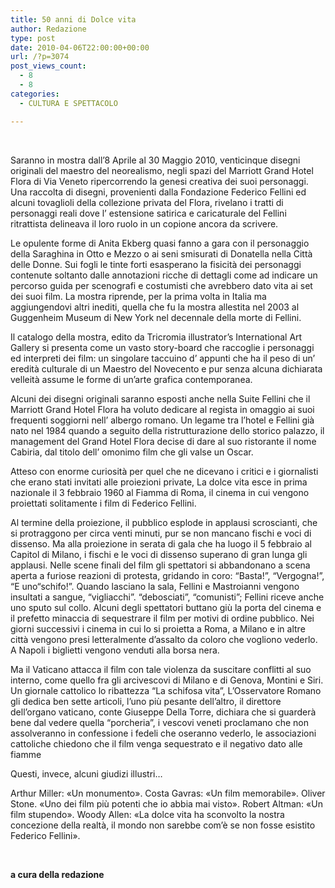 ```yaml
---
title: 50 anni di Dolce vita
author: Redazione
type: post
date: 2010-04-06T22:00:00+00:00
url: /?p=3074
post_views_count:
  - 8
  - 8
categories:
  - CULTURA E SPETTACOLO

---
```

&nbsp;

Saranno in mostra dall&#8217;8 Aprile al 30 Maggio 2010, venticinque disegni originali del maestro del neorealismo, negli spazi del Marriott Grand Hotel Flora di Via Veneto ripercorrendo la genesi creativa dei suoi personaggi. Una raccolta di disegni, provenienti dalla Fondazione Federico Fellini ed alcuni tovaglioli della collezione privata del Flora, rivelano i tratti di personaggi reali dove l&rsquo; estensione satirica e caricaturale del Fellini ritrattista delineava il loro ruolo in un copione ancora da scrivere.

<p style="margin-bottom: 0cm">
  Le opulente forme di Anita Ekberg quasi fanno a gara con il personaggio della Saraghina in Otto e Mezzo o ai seni smisurati di Donatella nella Citt&agrave; delle Donne. Sui fogli le tinte forti esasperano la fisicit&agrave; dei personaggi contenute soltanto dalle annotazioni ricche di dettagli come ad indicare un percorso guida per scenografi e costumisti che avrebbero dato vita ai set dei suoi film. La mostra riprende, per la prima volta in Italia ma aggiungendovi altri inediti, quella che fu la mostra allestita nel 2003 al Guggenheim Museum di New York nel decennale della morte di Fellini.
</p>

<p style="margin-bottom: 0cm">
  Il catalogo della mostra, edito da Tricromia illustrator&rsquo;s International Art Gallery si presenta come un vasto story-board che raccoglie i personaggi ed interpreti dei film: un singolare taccuino d&rsquo; appunti che ha il peso di un&rsquo; eredit&agrave; culturale di un Maestro del Novecento e pur senza alcuna dichiarata velleit&agrave; assume le forme di un&rsquo;arte grafica contemporanea.
</p>

<p style="margin-bottom: 0cm">
  Alcuni dei disegni originali saranno esposti anche nella Suite Fellini che il Marriott Grand Hotel Flora ha voluto dedicare al regista in omaggio ai suoi frequenti soggiorni nell&rsquo; albergo romano. Un legame tra l&rsquo;hotel e Fellini gi&agrave; nato nel 1984 quando a seguito della ristrutturazione dello storico palazzo, il management del Grand Hotel Flora decise di dare al suo ristorante il nome Cabiria, dal titolo dell&rsquo; omonimo film che gli valse un Oscar.
</p>

<p style="margin-bottom: 0cm">
  Atteso con enorme curiosit&agrave; per quel che ne dicevano i critici e i giornalisti che erano stati invitati alle proiezioni private, La dolce vita esce in prima nazionale il 3 febbraio 1960 al Fiamma di Roma, il cinema in cui vengono proiettati solitamente i film di Federico Fellini.
</p>

<p style="margin-bottom: 0cm">
  Al termine della proiezione, il pubblico esplode in applausi scroscianti, che si protraggono per circa venti minuti, pur se non mancano fischi e voci di dissenso. Ma alla proiezione in serata di gala che ha luogo il 5 febbraio al Capitol di Milano, i fischi e le voci di dissenso superano di gran lunga gli applausi. Nelle scene finali del film gli spettatori si abbandonano a scena aperta a furiose reazioni di protesta, gridando in coro: &ldquo;Basta!&rdquo;, &ldquo;Vergogna!&rdquo;, &ldquo;E uno&ldquo;schifo!&rdquo;. Quando lasciano la sala, Fellini e Mastroianni vengono insultati a sangue, &ldquo;vigliacchi&rdquo;. &ldquo;debosciati&rdquo;, &ldquo;comunisti&rdquo;; Fellini riceve anche uno sputo sul collo. Alcuni degli spettatori buttano gi&ugrave; la porta del cinema e il prefetto minaccia di sequestrare il film per motivi di ordine pubblico. Nei giorni successivi i cinema in cui lo si proietta a Roma, a Milano e in altre citt&agrave; vengono presi letteralmente d&rsquo;assalto da coloro che vogliono vederlo. A Napoli i biglietti vengono venduti alla borsa nera.
</p>

<p style="margin-bottom: 0cm">
  Ma il Vaticano attacca il film con tale violenza da suscitare conflitti al suo interno, come quello fra gli arcivescovi di Milano e di Genova, Montini e Siri. Un giornale cattolico lo ribattezza &ldquo;La schifosa vita&rdquo;, L&rsquo;Osservatore Romano gli dedica ben sette articoli, l&rsquo;uno pi&ugrave; pesante dell&rsquo;altro, il direttore dell&rsquo;organo vaticano, conte Giuseppe Della Torre, dichiara che si guarder&agrave; bene dal vedere quella &ldquo;porcheria&rdquo;, i vescovi veneti proclamano che non assolveranno in confessione i fedeli che oseranno vederlo, le associazioni cattoliche chiedono che il film venga sequestrato e il negativo dato alle fiamme
</p>

<p style="margin-bottom: 0cm">
  Questi, invece, alcuni giudizi illustri&#8230;
</p>

<p style="margin-bottom: 0cm">
  Arthur Miller: &laquo;Un monumento&raquo;. Costa Gavras: &laquo;Un film memorabile&raquo;. Oliver Stone. &laquo;Uno dei film pi&ugrave; potenti che io abbia mai visto&raquo;. Robert Altman: &laquo;Un film stupendo&raquo;. Woody Allen: &laquo;La dolce vita ha sconvolto la nostra concezione della realt&agrave;, il mondo non sarebbe com&rsquo;&egrave; se non fosse esistito Federico Fellini&raquo;.
</p>

<p style="margin-bottom: 0cm">
  &nbsp;
</p>

<p style="margin-bottom: 0cm">
  <strong>a cura della redazione</strong>
</p>